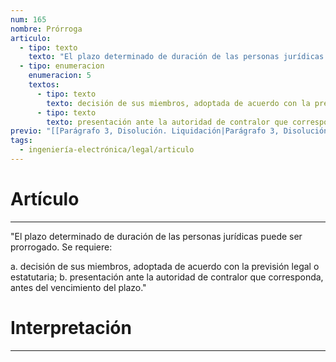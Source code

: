 ```yaml
---
num: 165
nombre: Prórroga
articulo:
  - tipo: texto
    texto: "El plazo determinado de duración de las personas jurídicas puede ser prorrogado. Se requiere:"
  - tipo: enumeracion
    enumeracion: 5
    textos:
      - tipo: texto
        texto: decisión de sus miembros, adoptada de acuerdo con la previsión legal o estatutaria;
      - tipo: texto
        texto: presentación ante la autoridad de contralor que corresponda, antes del vencimiento del plazo.
previo: "[[Parágrafo 3, Disolución. Liquidación|Parágrafo 3, Disolución. Liquidación]]"
tags:
  - ingeniería-electrónica/legal/articulo
---
```

# Artículo
---
"El plazo determinado de duración de las personas jurídicas puede ser prorrogado. Se requiere:

 a. decisión de sus miembros, adoptada de acuerdo con la previsión legal o estatutaria;
 b. presentación ante la autoridad de contralor que corresponda, antes del vencimiento del plazo."

# Interpretación
---
